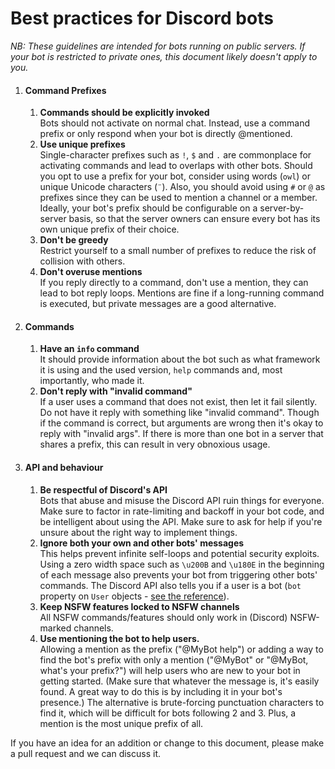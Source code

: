 # Best practices for Discord bots


*NB: These guidelines are intended for bots running on public servers. If your
bot is restricted to private ones, this document likely doesn't apply to you.*

1. #### Command Prefixes
    1. **Commands should be explicitly invoked**  
    Bots should not activate on
normal chat. Instead, use a command prefix or only respond when your bot is
directly @mentioned.
    2. **Use unique prefixes**  
    Single-character prefixes such as `!`, `$` and `.`
are commonplace for activating commands and lead to overlaps with other bots.
Should you opt to use a prefix for your bot, consider using words (`owl`) or
unique Unicode characters (`¨`). Also, you should avoid using `#` or `@` as
prefixes since they can be used to mention a channel or a member.
Ideally, your bot's prefix should be configurable on a server-by-server
basis, so that the server owners can ensure every bot has its own unique
prefix of their choice.
    3. **Don't be greedy**  
    Restrict yourself to a small number of prefixes to
reduce the risk of collision with others.
    4. **Don't overuse mentions**  
    If you reply directly to a command, don't use a
mention, they can lead to bot reply loops. Mentions are fine if a long-running
command is executed, but private messages are a good alternative.
2. #### Commands
    1. **Have an `info` command**  
    It should provide information about the bot
such as what framework it is using and the used version, `help` commands and,
most importantly, who made it.
    2. **Don't reply with "invalid command"**  
    If a user uses a command that does
not exist, then let it fail silently. Do not have it reply with something like
"invalid command". Though if the command is correct, but arguments are wrong
then it's okay to reply with "invalid args". If there is more than one bot in
a server that shares a prefix, this can result in very obnoxious usage.
3. #### API and behaviour
    1. **Be respectful of Discord's API**  
    Bots that abuse and misuse the Discord
API ruin things for everyone. Make sure to factor in rate-limiting and backoff
in your bot code, and be intelligent about using the API. Make sure to ask for
help if you're unsure about the right way to implement things.
    2. **Ignore both your own and other bots' messages**  
    This helps prevent infinite
self-loops and potential security exploits. Using a zero width space such as `\u200B`
and `\u180E` in the beginning of each message also prevents your bot from
triggering other bots' commands. The Discord API also tells you if a user is a bot
(`bot` property on `User` objects -
[see the reference](https://discord.com/developers/docs/resources/user#user-object)).
    3. **Keep NSFW features locked to NSFW channels**  
    All NSFW commands/features should only work in (Discord) NSFW-marked channels.
    4. **Use mentioning the bot to help users.**  
    Allowing a mention as the prefix
("@MyBot help") or adding a way to find the bot's prefix with only a mention ("@MyBot"
or "@MyBot, what's your prefix?") will help users who are new to your bot in getting
started. (Make sure that whatever the message is, it's easily found. A great way to do
this is by including it in your bot's presence.) The alternative is brute-forcing punctuation
characters to find it, which will be difficult for bots following 2 and 3. Plus, a mention
is the most unique prefix of all.

If you have an idea for an addition or change to this document, please make a
pull request and we can discuss it.
